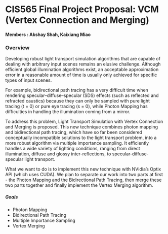 # CIS565 Final Project Proposal: VCM (Vertex Connection and Merging)
#### Members : Akshay Shah, Kaixiang Miao
### Overview

Developing robust light transport simulation algorithms that are capable of dealing with arbitrary input scenes remains an elusive challenge. Although efficient global illumination algorithms exist, an acceptable approximation error in a reasonable amount of time is usually only achieved for specific types of input scenes.

For example, bidirectional path tracing has a very difficult time when rendering specular–diffuse–specular (SDS) effects (such as reflected and refracted caustics) because they can only be sampled with pure light tracing (t = 0) or pure eye tracing (s = 0), while Photon Mapping has difficulties in handling the illumination coming from a mirror.

To address this problem, Light Transport Simulation with Vertex Connection and Merging is proposed. This new technique combines photon mapping and bidirectional path tracing, which have so far been considered conceptually incompatible solutions to the light transport problem, into a more robust algorithm via multiple importance sampling. It efficiently handles a wide variety of lighting conditions, ranging from direct illumination, diffuse and glossy inter-reflections, to specular-diffuse-specular light transport.

What we want to do is to implement this new technique with NVidia’s Optix API (which uses CUDA). We plan to separate our work into two parts at first - the Photon Mapping and the Bidirectional Path Tracing, then merge these two parts together and finally implement the Vertex Merging algorithm.

##### Goals

* Photon Mapping
* Bidirectional Path Tracing
* Multiple Importance Sampling
* Vertex Merging
